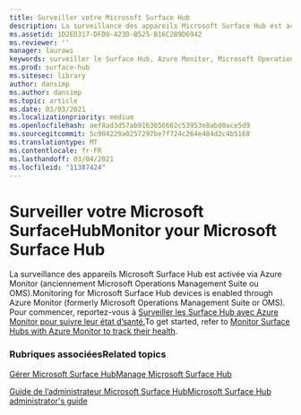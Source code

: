 ```yaml
---
title: Surveiller votre Microsoft Surface Hub
description: La surveillance des appareils Microsoft Surface Hub est activée via Azure Monitor.
ms.assetid: 1D2ED317-DFD9-423D-B525-B16C2B9D6942
ms.reviewer: ''
manager: laurawi
keywords: surveiller le Surface Hub, Azure Monitor, Microsoft Operations Management Suite, OMS
ms.prod: surface-hub
ms.sitesec: library
author: dansimp
ms.author: dansimp
ms.topic: article
ms.date: 03/03/2021
ms.localizationpriority: medium
ms.openlocfilehash: aef8ad3d57ab9163656662c53953e8abd0ace5d9
ms.sourcegitcommit: 5c904229a0257297be7f724c264e484d2c4b5168
ms.translationtype: MT
ms.contentlocale: fr-FR
ms.lasthandoff: 03/04/2021
ms.locfileid: "11387424"
---
```

# <a name="monitor-your-microsoft-surface-hub"></a><span data-ttu-id="fbd0f-104">Surveiller votre Microsoft SurfaceHub</span><span class="sxs-lookup"><span data-stu-id="fbd0f-104">Monitor your Microsoft Surface Hub</span></span>

<span data-ttu-id="fbd0f-105">La surveillance des appareils Microsoft Surface Hub est activée via Azure Monitor (anciennement Microsoft Operations Management Suite ou OMS).</span><span class="sxs-lookup"><span data-stu-id="fbd0f-105">Monitoring for Microsoft Surface Hub devices is enabled through Azure Monitor (formerly Microsoft Operations Management Suite or OMS).</span></span> <span data-ttu-id="fbd0f-106">Pour commencer, reportez-vous à [Surveiller les Surface Hub avec Azure Monitor pour suivre leur état d’santé.](https://docs.microsoft.com/azure/azure-monitor/insights/surface-hubs)</span><span class="sxs-lookup"><span data-stu-id="fbd0f-106">To get started, refer to [Monitor Surface Hubs with Azure Monitor to track their health](https://docs.microsoft.com/azure/azure-monitor/insights/surface-hubs).</span></span>


### <a name="related-topics"></a><span data-ttu-id="fbd0f-107">Rubriques associées</span><span class="sxs-lookup"><span data-stu-id="fbd0f-107">Related topics</span></span>

[<span data-ttu-id="fbd0f-108">Gérer Microsoft Surface Hub</span><span class="sxs-lookup"><span data-stu-id="fbd0f-108">Manage Microsoft Surface Hub</span></span>](manage-surface-hub.md)

[<span data-ttu-id="fbd0f-109">Guide de l’administrateur Microsoft Surface Hub</span><span class="sxs-lookup"><span data-stu-id="fbd0f-109">Microsoft Surface Hub administrator's guide</span></span>](surface-hub-administrators-guide.md)

 